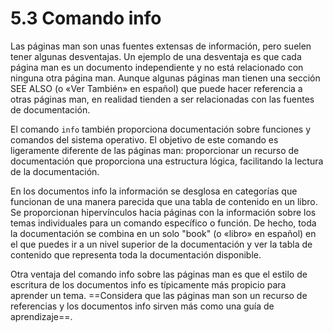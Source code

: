 # 5.3 Comando info
Las páginas man son unas fuentes extensas de información, pero suelen tener algunas desventajas. Un ejemplo de una desventaja es que cada página man es un documento independiente y no está relacionado con ninguna otra página man. Aunque algunas páginas man tienen una sección SEE ALSO (o «Ver También» en español) que puede hacer referencia a otras páginas man, en realidad tienden a ser relacionadas con las fuentes de documentación.

El comando `info` también proporciona documentación sobre funciones y comandos del sistema operativo. El objetivo de este comando es ligeramente diferente de las páginas man: proporcionar un recurso de documentación que proporciona una estructura lógica, facilitando la lectura de la documentación.

En los documentos info la información se desglosa en categorías que funcionan de una manera parecida que una tabla de contenido en un libro. Se proporcionan hipervínculos hacia páginas con la información sobre los temas individuales para un comando específico o función. De hecho, toda la documentación se combina en un solo "book" (o «libro» en español) en el que puedes ir a un nivel superior de la documentación y ver la tabla de contenido que representa toda la documentación disponible.

Otra ventaja del comando info sobre las páginas man es que el estilo de escritura de los documentos info es típicamente más propicio para aprender un tema. ==Considera que las páginas man son un recurso de referencias y los documentos info sirven más como una guía de aprendizaje==.